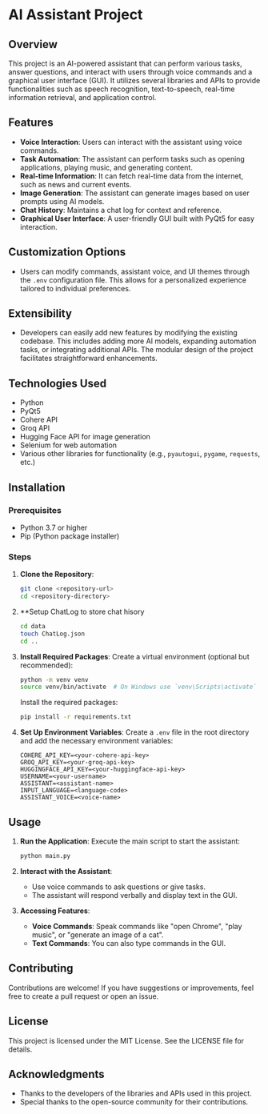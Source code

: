 # AI Assistant Project

## Overview
This project is an AI-powered assistant that can perform various tasks, answer questions, and interact with users through voice commands and a graphical user interface (GUI). It utilizes several libraries and APIs to provide functionalities such as speech recognition, text-to-speech, real-time information retrieval, and application control.

## Features
- **Voice Interaction**: Users can interact with the assistant using voice commands.
- **Task Automation**: The assistant can perform tasks such as opening applications, playing music, and generating content.
- **Real-time Information**: It can fetch real-time data from the internet, such as news and current events.
- **Image Generation**: The assistant can generate images based on user prompts using AI models.
- **Chat History**: Maintains a chat log for context and reference.
- **Graphical User Interface**: A user-friendly GUI built with PyQt5 for easy interaction.

## Customization Options
- Users can modify commands, assistant voice, and UI themes through the `.env` configuration file. This allows for a personalized experience tailored to individual preferences.

## Extensibility
- Developers can easily add new features by modifying the existing codebase. This includes adding more AI models, expanding automation tasks, or integrating additional APIs. The modular design of the project facilitates straightforward enhancements.

## Technologies Used
- Python
- PyQt5
- Cohere API
- Groq API
- Hugging Face API for image generation
- Selenium for web automation
- Various other libraries for functionality (e.g., `pyautogui`, `pygame`, `requests`, etc.)

## Installation

### Prerequisites
- Python 3.7 or higher
- Pip (Python package installer)

### Steps
1. **Clone the Repository**:
   ```bash
   git clone <repository-url>
   cd <repository-directory>
   ```
2. **Setup ChatLog to store chat hisory
   ```bash
   cd data
   touch ChatLog.json
   cd ..
   ```
   
3. **Install Required Packages**:
   Create a virtual environment (optional but recommended):
   ```bash
   python -m venv venv
   source venv/bin/activate  # On Windows use `venv\Scripts\activate`
   ```

   Install the required packages:
   ```bash
   pip install -r requirements.txt
   ```

4. **Set Up Environment Variables**:
   Create a `.env` file in the root directory and add the necessary environment variables:
   ```plaintext
   COHERE_API_KEY=<your-cohere-api-key>
   GROQ_API_KEY=<your-groq-api-key>
   HUGGINGFACE_API_KEY=<your-huggingface-api-key>
   USERNAME=<your-username>
   ASSISTANT=<assistant-name>
   INPUT_LANGUAGE=<language-code>
   ASSISTANT_VOICE=<voice-name>
   ```

## Usage
1. **Run the Application**:
   Execute the main script to start the assistant:
   ```bash
   python main.py
   ```

2. **Interact with the Assistant**:
   - Use voice commands to ask questions or give tasks.
   - The assistant will respond verbally and display text in the GUI.

3. **Accessing Features**:
   - **Voice Commands**: Speak commands like "open Chrome", "play music", or "generate an image of a cat".
   - **Text Commands**: You can also type commands in the GUI.

## Contributing
Contributions are welcome! If you have suggestions or improvements, feel free to create a pull request or open an issue.

## License
This project is licensed under the MIT License. See the LICENSE file for details.

## Acknowledgments
- Thanks to the developers of the libraries and APIs used in this project.
- Special thanks to the open-source community for their contributions.
